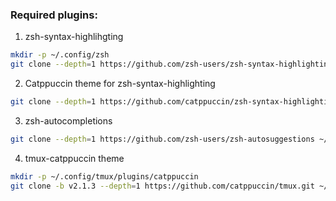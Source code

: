 ### Required plugins:

1. zsh-syntax-highlihgting

```zsh
mkdir -p ~/.config/zsh
git clone --depth=1 https://github.com/zsh-users/zsh-syntax-highlighting.git ~/.config/zsh/zsh-syntax-highlighting
```

2. Catppuccin theme for zsh-syntax-highlighting

```zsh
git clone --depth=1 https://github.com/catppuccin/zsh-syntax-highlighting.git ~/.config/zsh/zsh-syntax-highlighting-theme
```

3. zsh-autocompletions

```zsh
git clone --depth=1 https://github.com/zsh-users/zsh-autosuggestions ~/.config/zsh/zsh-autosuggestions
```

4. tmux-catppuccin theme

```zsh
mkdir -p ~/.config/tmux/plugins/catppuccin
git clone -b v2.1.3 --depth=1 https://github.com/catppuccin/tmux.git ~/.config/tmux/plugins/catppuccin
```

